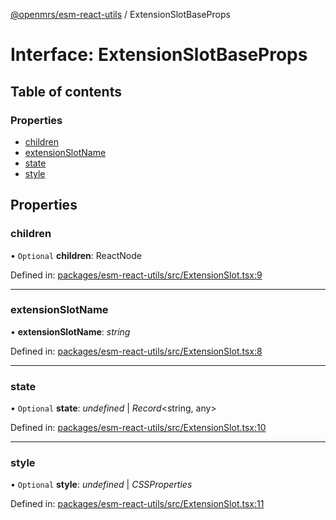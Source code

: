 [@openmrs/esm-react-utils](../API.md) / ExtensionSlotBaseProps

# Interface: ExtensionSlotBaseProps

## Table of contents

### Properties

- [children](extensionslotbaseprops.md#children)
- [extensionSlotName](extensionslotbaseprops.md#extensionslotname)
- [state](extensionslotbaseprops.md#state)
- [style](extensionslotbaseprops.md#style)

## Properties

### children

• `Optional` **children**: ReactNode

Defined in: [packages/esm-react-utils/src/ExtensionSlot.tsx:9](https://github.com/openmrs/openmrs-esm-core/blob/master/packages/esm-react-utils/src/ExtensionSlot.tsx#L9)

___

### extensionSlotName

• **extensionSlotName**: *string*

Defined in: [packages/esm-react-utils/src/ExtensionSlot.tsx:8](https://github.com/openmrs/openmrs-esm-core/blob/master/packages/esm-react-utils/src/ExtensionSlot.tsx#L8)

___

### state

• `Optional` **state**: *undefined* \| *Record*<string, any\>

Defined in: [packages/esm-react-utils/src/ExtensionSlot.tsx:10](https://github.com/openmrs/openmrs-esm-core/blob/master/packages/esm-react-utils/src/ExtensionSlot.tsx#L10)

___

### style

• `Optional` **style**: *undefined* \| *CSSProperties*

Defined in: [packages/esm-react-utils/src/ExtensionSlot.tsx:11](https://github.com/openmrs/openmrs-esm-core/blob/master/packages/esm-react-utils/src/ExtensionSlot.tsx#L11)
